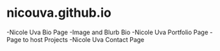 # nicouva.github.io
-Nicole Uva Bio Page
  -Image and Blurb Bio
-Nicole Uva Portfolio Page
  -Page to host Projects
-Nicole Uva Contact Page